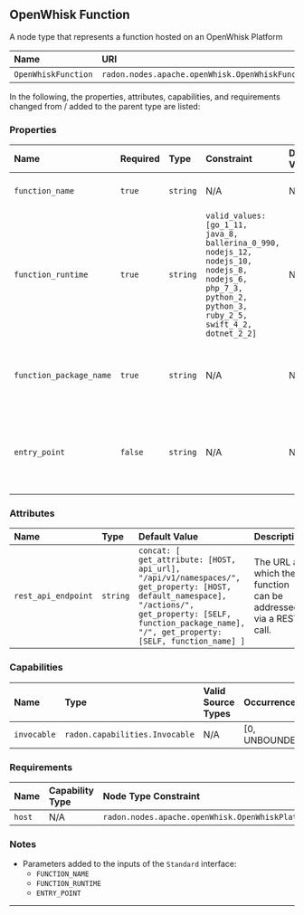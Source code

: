 ## OpenWhisk Function

A node type that represents a function hosted on an OpenWhisk Platform

| Name | URI | Version | Derived From |
|:---- |:--- |:------- |:------------ |
| `OpenWhiskFunction` | `radon.nodes.apache.openWhisk.OpenWhiskFunction` | 1.0.0 | `radon.nodes.abstract.Function` |

In the following, the properties, attributes, capabilities, and requirements changed from / added to the parent type are listed:

### Properties

| Name | Required | Type | Constraint | Default Value | Description |
|:---- |:-------- |:---- |:---------- |:------------- |:----------- |
|`function_name`| `true` | `string` | N/A | N/A | The name of the function. |
|`function_runtime`| `true` | `string` | `valid_values: [go_1_11, java_8, ballerina_0_990, nodejs_12, nodejs_10, nodejs_8, nodejs_6, php_7_3, python_2, python_3, ruby_2_5, swift_4_2, dotnet_2_2]` | N/A | The runtime of this function. |
|`function_package_name`| `true` | `string` | N/A | N/A | The name of the package this function belongs to. |
|`entry_point`| `false` | `string` | N/A | N/A | The optional entry point at which the function can be found. |

### Attributes

| Name | Type | Default Value | Description |
|:---- |:---- |:------------- |:----------- |
| `rest_api_endpoint` | `string` | `concat: [ get_attribute: [HOST, api_url], "/api/v1/namespaces/", get_property: [HOST, default_namespace], "/actions/", get_property: [SELF, function_package_name], "/", get_property: [SELF, function_name] ]` | The URL at which the function can be addressed via a REST call. |

### Capabilities

| Name | Type | Valid Source Types | Occurrences |
|:---- |:---- |:------------------ |:----------- |
|`invocable`| `radon.capabilities.Invocable` | N/A | [0, UNBOUNDED] |

### Requirements

| Name | Capability Type | Node Type Constraint | Relationship Type | Occurrences |
|:---- |:--------------- |:-------------------- |:----------------- |:------------|
| `host` | N/A | `radon.nodes.apache.openWhisk.OpenWhiskPlatform` | N/A | [1,1] |

### Notes

* Parameters added to the inputs of the `Standard` interface:
    * `FUNCTION_NAME`
    * `FUNCTION_RUNTIME`
    * `ENTRY_POINT`

---